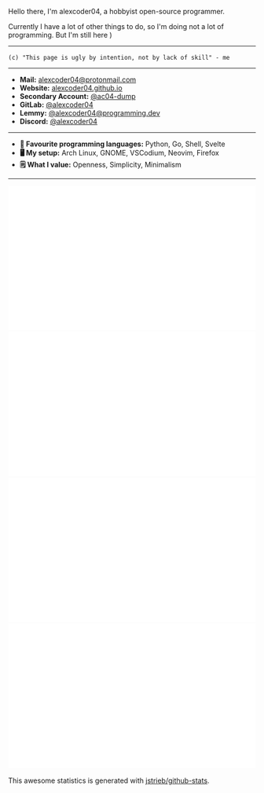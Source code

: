 
Hello there, I'm alexcoder04, a hobbyist open-source programmer.

Currently I have a lot of other things to do, so I'm doing not a lot of programming. But I'm still here )

---

```
(c) "This page is ugly by intention, not by lack of skill" - me
```

---

 - **Mail:** [alexcoder04@protonmail.com](mailto:alexcoder04@protonmail.com)
 - **Website:** [alexcoder04.github.io](https://alexcoder04.github.io/)
 - **Secondary Account:** [@ac04-dump](https://github.com/ac04-dump)
 - **GitLab:** [@alexcoder04](https://gitlab.com/alexcoder04)
 - **Lemmy:** [@alexcoder04@programming.dev](https://programming.dev/u/alexcoder04)
 - **Discord:** [@alexcoder04](https://discordapp.com/users/916385283338022912)

---

 - **📝 Favourite programming languages:** Python, Go, Shell, Svelte
 - **🖥️ My setup:** Arch Linux, GNOME, VSCodium, Neovim, Firefox
 - **🗒️ What I value:** Openness, Simplicity, Minimalism

---

<a href="https://github.com/alexcoder04?tab=repositories#gh-dark-mode-only">
  <img src="https://github.com/alexcoder04/gh-stats/blob/master/generated/overview.svg#gh-dark-mode-only" />
  <img src="https://github.com/alexcoder04/gh-stats/blob/master/generated/languages.svg#gh-dark-mode-only" />
</a>
<a href="https://github.com/alexcoder04?tab=repositories#gh-light-mode-only">
  <img src="https://github.com/alexcoder04/gh-stats/blob/master/generated/overview.svg#gh-light-mode-only" />
  <img src="https://github.com/alexcoder04/gh-stats/blob/master/generated/languages.svg#gh-light-mode-only" />
</a>

This awesome statistics is generated with [jstrieb/github-stats](https://github.com/jstrieb/github-stats).

